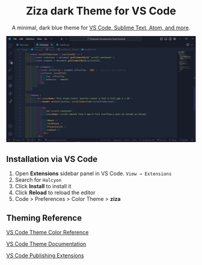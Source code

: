 <h1 align="center">
  Ziza dark Theme for VS Code
</h1>
<p align="center">
  A minimal, dark blue theme for <a href="https://halcyon-theme.netlify.com/">VS Code, Sublime Text, Atom, and more</a>.
</p>
<!-- <p align="center"> -->
  <!-- <a href="https://marketplace.visualstudio.com/items?itemName=brittanychiang.halcyon-vscode">
    <img alt="Version" src="https://img.shields.io/visual-studio-marketplace/v/brittanychiang.halcyon-vscode?color=brightgreen" />
  </a> -->

  <!-- <a href="https://marketplace.visualstudio.com/items?itemName=brittanychiang.halcyon-vscode">
    <img alt="Downloads" src="https://img.shields.io/visual-studio-marketplace/d/brittanychiang.halcyon-vscode" />
  </a> -->
  
  <!-- <a href="https://marketplace.visualstudio.com/items?itemName=brittanychiang.halcyon-vscode">
    <img alt="Installs" src="https://img.shields.io/visual-studio-marketplace/i/brittanychiang.halcyon-vscode" />
  </a> -->
<!-- </p> -->

![demo](https://github.com/zizaaa/zizaVsCodeTheme/blob/main/imgs/pic.jpg)

## Installation via VS Code

1. Open **Extensions** sidebar panel in VS Code. `View → Extensions`
2. Search for `Halcyon`
3. Click **Install** to install it
4. Click **Reload** to reload the editor
5. Code > Preferences > Color Theme > **ziza**

## Theming Reference

[VS Code Theme Color Reference](https://code.visualstudio.com/docs/getstarted/theme-color-reference)

[VS Code Theme Documentation](https://code.visualstudio.com/docs/extensions/themes-snippets-colorizers)

[VS Code Publishing Extensions](https://code.visualstudio.com/docs/extensions/publish-extension)
